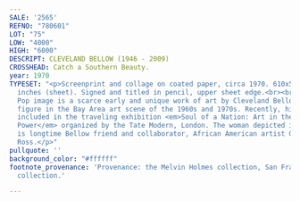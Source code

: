 ```yaml
---
SALE: '2565'
REFNO: "780601"
LOT: "75"
LOW: "4000"
HIGH: "6000"
DESCRIPT: CLEVELAND BELLOW (1946 - 2009)
CROSSHEAD: Catch a Southern Beauty.
year: 1970
TYPESET: "<p>Screenprint and collage on coated paper, circa 1970. 610x508 mm; 24x20
  inches (sheet). Signed and titled in pencil, upper sheet edge.<br><br>This wonderful
  Pop image is a scarce early and unique work of art by Cleveland Bellow, a central
  figure in the Bay Area art scene of the 1960s and 1970s. Recently, his artwork was
  included in the traveling exhibition <em>Soul of a Nation: Art in the Age of Black
  Power</em> organized by the Tate Modern, London. The woman depicted in this work
  is longtime Bellow friend and collaborator, African American artist Gale Fulton
  Ross.</p>"
pullquote: ''
background_color: "#ffffff"
footnote_provenance: 'Provenance: the Melvin Holmes collection, San Francisco; private
  collection.'

---
```

